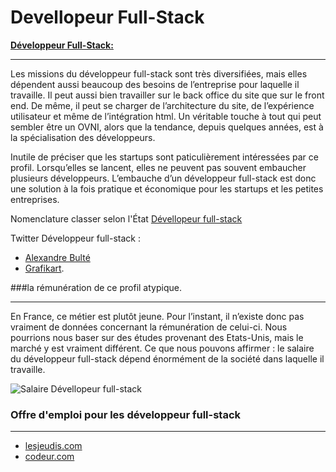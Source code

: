 # Devellopeur Full-Stack

[**Développeur Full-Stack:**](http://www.inteam.fr/fiche-metier/developpeur-full-stack/) 
____
Les missions du développeur full-stack sont très diversifiées, mais elles dépendent aussi beaucoup des besoins de l’entreprise pour laquelle il travaille. Il peut aussi bien travailler sur le back office du site que sur le front end. De même, il peut se charger de l’architecture du site, de l’expérience utilisateur et même de l’intégration html. Un véritable touche à tout qui peut sembler être un OVNI, alors que la tendance, depuis quelques années, est à la spécialisation des développeurs.

Inutile de préciser que les startups sont paticulièrement intéressées par ce profil. Lorsqu’elles se lancent, elles ne peuvent pas souvent embaucher plusieurs développeurs. L’embauche d’un développeur full-stack est donc une solution à la fois pratique et économique pour les startups et les petites entreprises.

Nomenclature classer selon l'État [Dévellopeur full-stack](http://www.metiers.internet.gouv.fr/famille-metier/programmation-et-developpement)

Twitter Développeur full-stack :  

- [Alexandre Bulté](https://twitter.com/abulte)
- [Grafikart](https://twitter.com/grafikart_fr?lang=fr).
                                                     

###la rémunération de ce profil atypique.

_____

En France, ce métier est plutôt jeune. Pour l’instant, il n’existe donc pas vraiment de données concernant la rémunération de celui-ci. Nous pourrions nous baser sur des études provenant des Etats-Unis, mais le marché y est vraiment différent. Ce que nous pouvons affirmer : le salaire du développeur full-stack dépend énormément de la société dans laquelle il travaille.

![Salaire Dévellopeur full-stack](http://i-cms.journaldunet.com/image_cms/original/10139586-les-dev-full-stack-javascript-a-l-honneur.jpg)

### Offre d'emploi pour les développeur full-stack
_____

 - [lesjeudis.com](http://www.lesjeudis.com/metiers/web/developpeur-full-stack)
 - [codeur.com](https://www.codeur.com/projects/c/developpement/sc/full-stack)